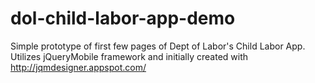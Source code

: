 # dol-child-labor-app-demo
Simple prototype of first few pages of Dept of Labor's Child Labor App. Utilizes jQueryMobile framework and initially created with http://jqmdesigner.appspot.com/
